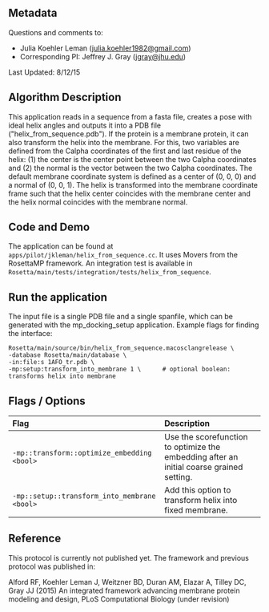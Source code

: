 ## Metadata

Questions and comments to:

- Julia Koehler Leman (julia.koehler1982@gmail.com)
- Corresponding PI: Jeffrey J. Gray (jgray@jhu.edu)

Last Updated: 8/12/15

## Algorithm Description

This application reads in a sequence from a fasta file, creates a pose with ideal helix angles and outputs it into a PDB file ("helix_from_sequence.pdb"). If the protein is a membrane protein, it can also transform the helix into the membrane. For this, two variables are defined from the Calpha coordinates of the first and last residue of the helix: (1) the center is the center point between the two Calpha coordinates and (2) the normal is the vector between the two Calpha coordinates. The default membrane coordinate system is defined as a center of (0, 0, 0) and a normal of (0, 0, 1). The helix is transformed into the membrane coordinate frame such that the helix center coincides with the membrane center and the helix normal coincides with the membrane normal.

## Code and Demo
The application can be found at `apps/pilot/jkleman/helix_from_sequence.cc`. It uses Movers from the RosettaMP framework. An integration test is available in `Rosetta/main/tests/integration/tests/helix_from_sequence`. 

## Run the application
The input file is a single PDB file and a single spanfile, which can be generated with the mp_docking_setup application. Example flags for finding the interface:

```
Rosetta/main/source/bin/helix_from_sequence.macosclangrelease \
-database Rosetta/main/database \
-in:file:s 1AFO_tr.pdb \
-mp:setup:transform_into_membrane 1 \      # optional boolean: transforms helix into membrane
```

## Flags / Options

|**Flag**|**Description**|
|:-------|:--------------|
|`-mp::transform::optimize_embedding <bool>` | Use the scorefunction to optimize the embedding after an initial coarse grained setting. |
|`-mp::setup::transform_into_membrane <bool>` | Add this option to transform helix into fixed membrane.|


## Reference
This protocol is currently not published yet. The framework and previous protocol was published in:

Alford RF, Koehler Leman J, Weitzner BD, Duran AM, Elazar A, Tilley DC, Gray JJ (2015) An integrated framework advancing membrane protein modeling and design, PLoS Computational Biology (under revision)